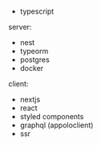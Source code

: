 # 
- typescript

server:
- nest
- typeorm
- postgres
- docker

client:
- nextjs
- react
- styled components
- graphql (appoloclient)
- ssr

